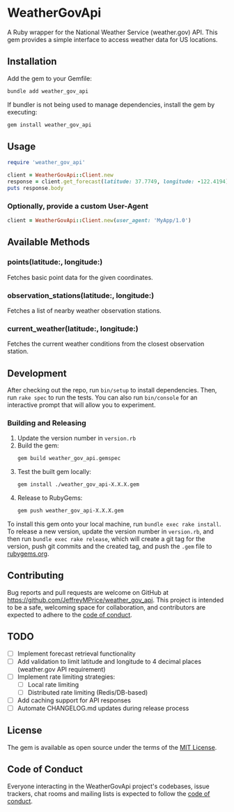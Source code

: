 # WeatherGovApi

A Ruby wrapper for the National Weather Service (weather.gov) API. This gem provides a simple interface to access weather data for US locations.

## Installation

Add the gem to your Gemfile:
```bash
bundle add weather_gov_api
```

If bundler is not being used to manage dependencies, install the gem by executing:
```bash
gem install weather_gov_api
```

## Usage

```ruby
require 'weather_gov_api'

client = WeatherGovApi::Client.new
response = client.get_forecast(latitude: 37.7749, longitude: -122.4194)
puts response.body
```

### Optionally, provide a custom User-Agent
```ruby
client = WeatherGovApi::Client.new(user_agent: 'MyApp/1.0')
```
## Available Methods

### points(latitude:, longitude:)
Fetches basic point data for the given coordinates.

### observation_stations(latitude:, longitude:)
Fetches a list of nearby weather observation stations.

### current_weather(latitude:, longitude:)
Fetches the current weather conditions from the closest observation station.


## Development

After checking out the repo, run `bin/setup` to install dependencies. Then, run `rake spec` to run the tests. You can also run `bin/console` for an interactive prompt that will allow you to experiment.

### Building and Releasing

1. Update the version number in `version.rb`
2. Build the gem:
   ```bash
   gem build weather_gov_api.gemspec
   ```
3. Test the built gem locally:
   ```bash
   gem install ./weather_gov_api-X.X.X.gem
   ```
4. Release to RubyGems:
   ```bash
   gem push weather_gov_api-X.X.X.gem
   ```

To install this gem onto your local machine, run `bundle exec rake install`. To release a new version, update the version number in `version.rb`, and then run `bundle exec rake release`, which will create a git tag for the version, push git commits and the created tag, and push the `.gem` file to [rubygems.org](https://rubygems.org).

## Contributing

Bug reports and pull requests are welcome on GitHub at https://github.com/JeffreyMPrice/weather_gov_api. This project is intended to be a safe, welcoming space for collaboration, and contributors are expected to adhere to the [code of conduct](https://github.com/JeffreyMPrice/weather_gov_api/blob/main/CODE_OF_CONDUCT.md).

## TODO

- [ ] Implement forecast retrieval functionality
- [ ] Add validation to limit latitude and longitude to 4 decimal places (weather.gov API requirement)
- [ ] Implement rate limiting strategies:
  - [ ] Local rate limiting
  - [ ] Distributed rate limiting (Redis/DB-based)
- [ ] Add caching support for API responses
- [ ] Automate CHANGELOG.md updates during release process

## License

The gem is available as open source under the terms of the [MIT License](https://opensource.org/licenses/MIT).

## Code of Conduct

Everyone interacting in the WeatherGovApi project's codebases, issue trackers, chat rooms and mailing lists is expected to follow the [code of conduct](https://github.com/JeffreyMPrice/weather_gov_api/blob/main/CODE_OF_CONDUCT.md).
